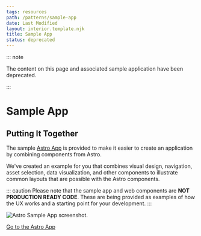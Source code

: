 ```yaml
---
tags: resources
path: /patterns/sample-app
date: Last Modified
layout: interior.template.njk
title: Sample App
status: deprecated
---
```


::: note

The content on this page and associated sample application have been deprecated.

:::

# Sample App

## Putting It Together

The sample [Astro App](https://sample-app.astrouxds.com/) is provided to make it easier to create an application by combining components from Astro.

We've created an example for you that combines visual design, navigation, asset selection, data visualization, and other components to illustrate common layouts that are possible with the Astro components.

::: caution
Please note that the sample app and web components are **NOT PRODUCTION READY CODE**. These are being provided as examples of how the UX works and a starting point for your development.
:::

![Astro Sample App screenshot.](/img/patterns/astro-app.png)

[Go to the Astro App](https://sample-app.astrouxds.com/)
